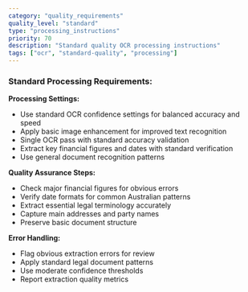 ```yaml
---
category: "quality_requirements"
quality_level: "standard"
type: "processing_instructions"
priority: 70
description: "Standard quality OCR processing instructions"
tags: ["ocr", "standard-quality", "processing"]
---
```


### Standard Processing Requirements:

**Processing Settings:**
- Use standard OCR confidence settings for balanced accuracy and speed
- Apply basic image enhancement for improved text recognition
- Single OCR pass with standard accuracy validation
- Extract key financial figures and dates with standard verification
- Use general document recognition patterns

**Quality Assurance Steps:**
- Check major financial figures for obvious errors
- Verify date formats for common Australian patterns
- Extract essential legal terminology accurately
- Capture main addresses and party names
- Preserve basic document structure

**Error Handling:**
- Flag obvious extraction errors for review
- Apply standard legal document patterns
- Use moderate confidence thresholds
- Report extraction quality metrics